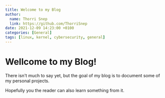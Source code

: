 ```yaml
---
title: Welcome to my Blog
author:
  name: Thorri Snep
  link: https://github.com/ThorriSnep
date: 2021-12-09 14:23:00 +0100
categories: [General]
tags: [linux, kernel, cybersecurity, general]
---
```


# Wellcome to my Blog!

There isn't much to say yet, but the goal of my blog is to document some of my personal projects.

Hopefully you the reader can also learn something from it.
